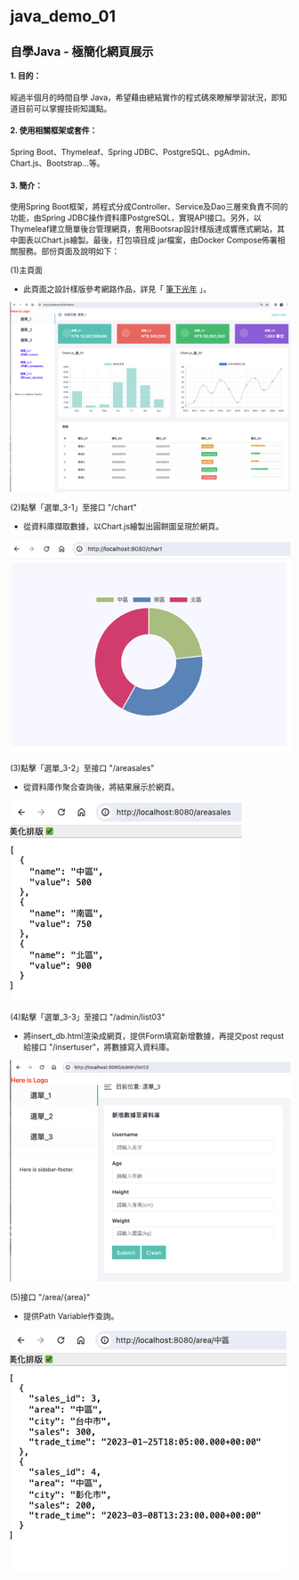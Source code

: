 # **java_demo_01**


## **自學Java - 極簡化網頁展示**

#### **1. 目的：** 
經過半個月的時間自學 Java，希望藉由總結實作的程式碼來瞭解學習狀況，即知道目前可以掌握技術知識點。


#### **2. 使用相關框架或套件：**
Spring Boot、Thymeleaf、Spring JDBC、PostgreSQL、pgAdmin、Chart.js、Bootstrap…等。


#### **3. 簡介：** 
使用Spring Boot框架，將程式分成Controller、Service及Dao三層來負責不同的功能，由Spring JDBC操作資料庫PostgreSQL，實現API接口。另外，以Thymeleaf建立簡單後台管理網頁，套用Bootsrap設計樣版達成響應式網站，其中圖表以Chart.js繪製。最後，打包項目成 jar檔案，由Docker Compose佈署相關服務。部份頁面及說明如下：

(1)主頁面
- 此頁面之設計樣版參考網路作品，詳見「 [筆下光年](<https://gitee.com/yinqi/Light-Year-Admin-Template>) 」。

![avatar](./README_png/list_02.png) 

(2)點擊「選單_3-1」至接口 "/chart" 

- 從資料庫擷取數據，以Chart.js繪製出圓餅圖呈現於網頁。

![avatar](./README_png/list_03_a.png)

(3)點擊「選單_3-2」至接口 "/areasales" 
- 從資料庫作聚合查詢後，將結果展示於網頁。

![avatar](./README_png/list_03_b.png)

(4)點擊「選單_3-3」至接口 "/admin/list03" 
- 將insert_db.html渲染成網頁，提供Form填寫新增數據，再提交post requst給接口 "/insertuser"，將數據寫入資料庫。

![avatar](./README_png/list_03_c.png)

(5)接口 "/area/{area}" 
- 提供Path Variable作查詢。

![avatar](./README_png/list_00.png)
